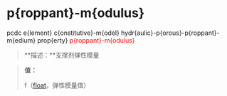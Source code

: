 # p{roppant}-m{odulus}
pcdc e{lement} c{onstitutive}-m{odel} hydr{aulic}-p{orous}-p{roppant}-m{edium} prop{erty} <span style='color: red;'>p{roppant}-m{odulus}</span>
> **描述：**支撑剂弹性模量

> 
> **值：**
> 
> f（[float](数据类型/float/)，弹性模量值）

